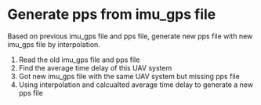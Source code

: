 # Generate pps from imu_gps file
Based on previous imu_gps file and pps file, generate new pps file with new imu_gps file by interpolation.

1. Read the old imu_gps file and pps file
2. Find the average time delay of this UAV system
3. Got new imu_gps file with the same UAV system but missing pps file
4. Using interpolation and calcualted average time delay to generate a new pps file
